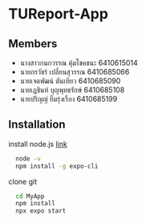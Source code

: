 
# TUReport-App

## Members

- นางสาวกนกวรรณ คุ้มโชคชนะ  6410615014
- นายกรวัชร์ เปลี่ยนสุวรรณ   6410685066
- นายเจตพัฒน์ ตันเทียว  6410685090
- นายเฏชินท์ บุญพุทธรักษ์ 6410685108
- นายปริญญ์ ยิ้มรุ่งเรือง  6410685199


## Installation

install node.js
[link](https://nodejs.org/en/download)

```bash
  node -v
  npm install -g expo-cli
```
  clone git

```bash
  cd MyApp
  npm install
  npx expo start
```
